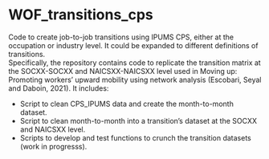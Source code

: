 # WOF_transitions_cps
Code to create job-to-job transitions using IPUMS CPS, either at the occupation or industry level. It could be expanded to different definitions of transitions.    
Specifically, the repository contains code to replicate the transition matrix at the SOCXX-SOCXX and NAICSXX-NAICSXX level used in Moving up: Promoting workers’ upward mobility using network analysis (Escobari, Seyal and Daboin, 2021). 
It includes:
- Script to clean CPS_IPUMS data and create the month-to-month dataset.
- Script to clean month-to-month into a transition’s dataset at the SOCXX and NAICSXX level.
- Scripts to develop and test functions to crunch the transition datasets (work in progresss).
